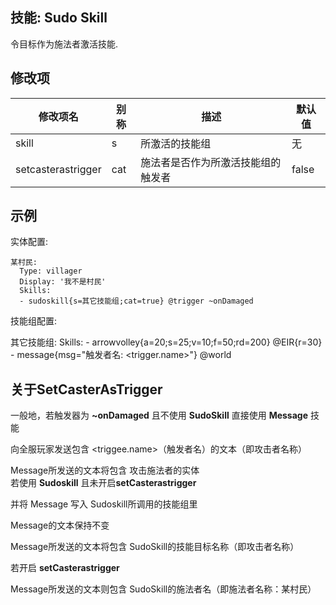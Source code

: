 技能: Sudo Skill
--------------------------

令目标作为施法者激活技能.

修改项
----------

| 修改项名 | 别称    | 描述                                                                                                    | 默认值 |
|-----------|------------|----------------------------------------------------------------------------------------------------------------|---------------|
| skill | s | 所激活的技能组 | 无 |
| setcasterastrigger | cat | 施法者是否作为所激活技能组的触发者 | false |

示例
-------

实体配置:

    某村民:
      Type: villager
      Display: '我不是村民'
      Skills:
      - sudoskill{s=其它技能组;cat=true} @trigger ~onDamaged

技能组配置:

   其它技能组:
      Skills:
      - arrowvolley{a=20;s=25;v=10;f=50;rd=200} @EIR{r=30}
      - message{msg="触发者名: <trigger.name>"} @world

关于SetCasterAsTrigger
---

  一般地，若触发器为 **~onDamaged** 
  且不使用 **SudoSkill** 直接使用 **Message** 技能 
 
  向全服玩家发送包含 <triggee.name>（触发者名）的文本（即攻击者名称） 
 
  Message所发送的文本将包含 攻击施法者的实体   
  若使用 **Sudoskill** 且未开启**setCasterastrigger** 
 
  并将 Message 写入 Sudoskill所调用的技能组里  

  Message的文本保持不变 
 
  Message所发送的文本将包含 SudoSkill的技能目标名称（即攻击者名称）  

  若开启 **setCasterastrigger**  

  Message所发送的文本则包含 SudoSkill的施法者名（即施法者名称：某村民）  